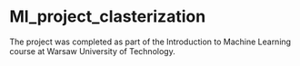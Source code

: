 # Ml_project_clasterization
The project was completed as part of the Introduction to Machine Learning course at Warsaw University of Technology.
